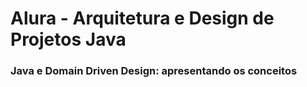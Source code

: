 # Alura - Arquitetura e Design de Projetos Java

### Java e Domain Driven Design: apresentando os conceitos
